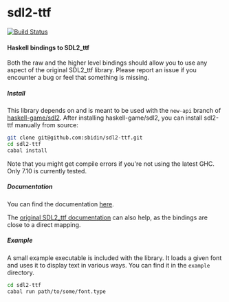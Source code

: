 # sdl2-ttf

[![Build Status](https://travis-ci.org/sbidin/sdl2-ttf.svg?branch=master)](https://travis-ci.org/sbidin/sdl2-ttf)

#### Haskell bindings to SDL2_ttf

Both the raw and the higher level bindings should allow you to use any aspect
of the original SDL2_ttf library. Please report an issue if you encounter a bug
or feel that something is missing.

##### Install

This library depends on and is meant to be used with the `new-api` branch of
[haskell-game/sdl2](https://github.com/haskell-game/sdl2). After installing
haskell-game/sdl2, you can install sdl2-ttf manually from source:

```bash
git clone git@github.com:sbidin/sdl2-ttf.git
cd sdl2-ttf
cabal install
```

Note that you might get compile errors if you're not using the latest GHC. Only
7.10 is currently tested.

##### Documentation

You can find the documentation [here](https://bidin.eu/docs/sdl2-ttf).

The
[original SDL2_ttf documentation](http://www.libsdl.org/projects/SDL_ttf/docs/SDL_ttf.html)
can also help, as the bindings are close to a direct mapping.

##### Example

A small example executable is included with the library. It loads a given font
and uses it to display text in various ways. You can find it in the `example`
directory.

```bash
cd sdl2-ttf
cabal run path/to/some/font.type
```
